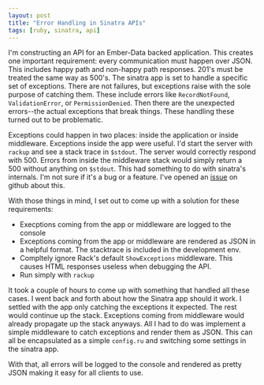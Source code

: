 ```yaml
---
layout: post
title: "Error Handling in Sinatra APIs"
tags: [ruby, sinatra, api]
---
```


I'm constructing an API for an Ember-Data backed application. This
creates one important requirement: every communication must happen
over JSON. This includes happy path and non-happy path responses.
201's must be treated the same way as 500's. The sinatra app is set to
handle a specific set of exceptions. There are not failures, but
exceptions raise with the sole purpose of catching them. These include
errors like `RecordNotFound`, `ValidationError`, or
`PermissionDenied`. Then there are the unexpected errors--the actual
exceptions that break things. These handling these turned out to be
problematic.

Exceptions could happen in two places: inside the application or
inside middleware. Exceptions inside the app were useful. I'd start
the server with `rackup` and see a stack trace in `$stdout`. The
server would correctly respond with 500. Errors from inside the
middleware stack would simply return a 500 without anything on
`$stdout`. This had something to do with sinatra's internals. I'm not
sure if it's a bug or a feature. I've opened an [issue](https://github.com/sinatra/sinatra/issues/721)
on github about this.

With those things in mind, I set out to come up with a solution for
these requirements:

* Execptions coming from the app or middleware are logged to the
  console
* Exceptions coming from the app or middleware are rendered as JSON in
  a helpful format. The stacktrace is included in the development
  env.
* Compltely ignore Rack's default `ShowExceptions` middleware. This
  causes HTML responses useless when debugging the API.
* Run simply with `rackup`

It took a couple of hours to come up with something that handled all
these cases. I went back and forth about how the Sinatra app should it
work. I settled with the app only catching the exceptions it expected.
The rest would continue up the stack. Exceptions coming from
middleware would already propagate up the stack anyways. All I had to
do was implement a simple middleware to catch exceptions and render
them as JSON. This can all be encapsulated as a simple `config.ru` and
switching some settings in the sinatra app.

<script src="https://gist.github.com/ahawkins/5686180.js"></script>

With that, all errors will be logged to the console and rendered
as pretty JSON making it easy for all clients to use.
